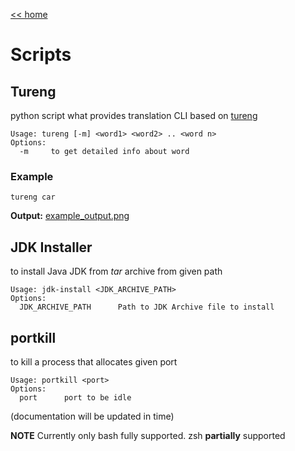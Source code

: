 [<< home](../README.md)

# Scripts
## Tureng
python script what provides translation CLI based on [tureng](https://tureng.com)

```
Usage: tureng [-m] <word1> <word2> .. <word n>
Options:
  -m     to get detailed info about word
```
### Example
```
tureng car
```
**Output:** [example_output.png](./docs/ex_tureng.png)

## JDK Installer
to install Java JDK from *tar* archive from given path

```
Usage: jdk-install <JDK_ARCHIVE_PATH>
Options:
  JDK_ARCHIVE_PATH      Path to JDK Archive file to install
```

## portkill
to kill a process that allocates given port
```
Usage: portkill <port>
Options:
  port      port to be idle
```

(documentation will be updated in time)

**NOTE** Currently only bash fully supported. zsh **partially** supported

